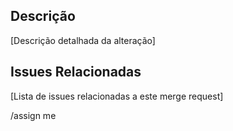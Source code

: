 ## Descrição

[Descrição detalhada da alteração]

## Issues Relacionadas

[Lista de issues relacionadas a este merge request]

/assign me